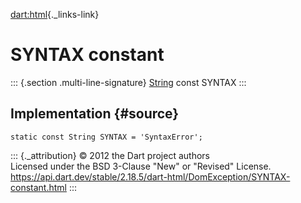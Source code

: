 [dart:html](../../dart-html/dart-html-library){._links-link}

SYNTAX constant
===============

::: {.section .multi-line-signature}
[String](../../dart-core/string-class) const SYNTAX
:::

Implementation {#source}
--------------

``` {.language-dart data-language="dart"}
static const String SYNTAX = 'SyntaxError';
```

::: {._attribution}
© 2012 the Dart project authors\
Licensed under the BSD 3-Clause \"New\" or \"Revised\" License.\
<https://api.dart.dev/stable/2.18.5/dart-html/DomException/SYNTAX-constant.html>
:::

